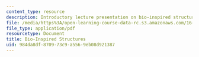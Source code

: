 ```yaml
---
content_type: resource
description: Introductory lecture presentation on bio-inspired structures.
file: /media/https%3A/open-learning-course-data-rc.s3.amazonaws.com/16-982-bio-inspired-structures-spring-2009/984da8df870973c9a5569eb08d921387_MIT16_982s09_lec01.pdf
file_type: application/pdf
resourcetype: Document
title: Bio-Inspired Structures
uid: 984da8df-8709-73c9-a556-9eb08d921387
---
```


